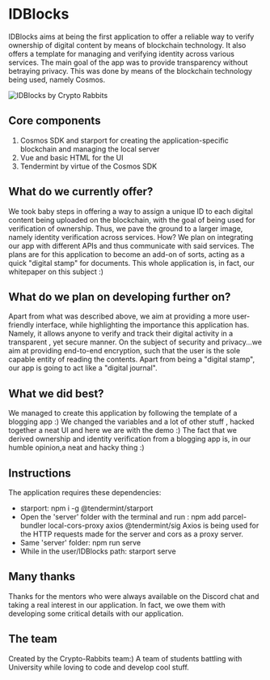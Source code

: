 # IDBlocks

IDBlocks aims at being the first application to offer a reliable way to verify ownership of digital content by means of blockchain technology. It also offers a template for managing and verifying identity across various services. The main goal of the app was to provide transparency without betraying privacy. This was done by means of the blockchain technology being used, namely Cosmos.

![IDBlocks by Crypto Rabbits](https://github.com/Crypto-Rabbits/IDBlocks/blob/master/image/LogoCryptoRabbits.jpeg)

## Core components

1. Cosmos SDK and starport for creating the application-specific blockchain and managing the local server
2. Vue and basic HTML for the UI
3. Tendermint by virtue of the Cosmos SDK

## What do we currently offer?

We took baby steps in offering a way to assign a unique ID to each digital content being uploaded on the blockchain, with the goal of being used
for verification of ownership. Thus, we pave the ground to a larger image, namely identity verification across services. How? We plan on integrating our app with different APIs and thus communicate with said services. The plans are for this application to become an add-on of sorts, acting as a quick "digital stamp" for documents. This whole application is, in fact, our whitepaper on this subject :)

## What do we plan on developing further on?

Apart from what was described above, we aim at providing a more user-friendly interface, while highlighting the importance this application has. Namely, it allows anyone to verify and track their digital activity in a transparent , yet secure manner. On the subject of security and privacy...we aim at providing end-to-end encryption, such that the user is the sole capable entity of reading the contents. Apart from being a "digital stamp", our app is going to act like a "digital journal".

## What we did best?

We managed to create this application by following the template of a blogging app :) We changed the variables and a lot of other stuff , hacked together a neat UI and here we are with the demo :) The fact that we derived ownership and identity verification from a blogging app is, in our humble opinion,a neat and hacky thing :)

## Instructions

The application requires these dependencies:

* starport: npm i -g @tendermint/starport
* Open the 'server' folder with the terminal and run : npm add parcel-bundler local-cors-proxy axios @tendermint/sig
Axios is being used for the HTTP requests made for the server and cors as a proxy server.
* Same 'server' folder: npm run serve
* While in the user/IDBlocks path: starport serve

## Many thanks

Thanks for the mentors who were always available on the Discord chat and taking a real interest in our application. In fact, we owe them with developing some critical details with our application.

## The team

Created by the Crypto-Rabbits team:) A team of students battling with University while loving to code and develop cool stuff.
